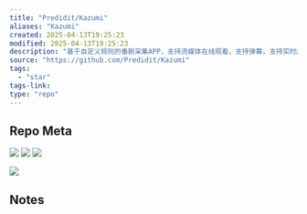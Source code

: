 ```yaml
---
title: "Predidit/Kazumi"
aliases: "Kazumi"
created: 2025-04-13T19:25:23
modified: 2025-04-13T19:25:23
description: "基于自定义规则的番剧采集APP，支持流媒体在线观看，支持弹幕，支持实时超分辨率。"
source: "https://github.com/Predidit/Kazumi"
tags:
  - "star"
tags-link:
type: "repo"
---
```

## Repo Meta

![](https://img.shields.io/github/stars/Predidit/Kazumi?style=for-the-badge&label=stars) ![](https://img.shields.io/github/repo-size/Predidit/Kazumi?style=for-the-badge&label=size) ![](https://img.shields.io/github/created-at/Predidit/Kazumi?style=for-the-badge&label=since)

[![](https://github-readme-stats.vercel.app/api/pin/?username=Predidit&repo=Kazumi&bg_color=00000000)](https://github.com/Predidit/Kazumi)

## Notes

